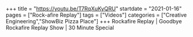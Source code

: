 +++
title = "https://youtu.be/T7RqXuKyQRU"
startdate = "2021-01-16"
pages = ["Rock-afire Replay"]
tags = ["Videos"]
categories = ["Creative Engineering","ShowBiz Pizza Place"]
+++
Rockafire Replay | Goodbye Rockafire Replay Show | 30 Minute Special
